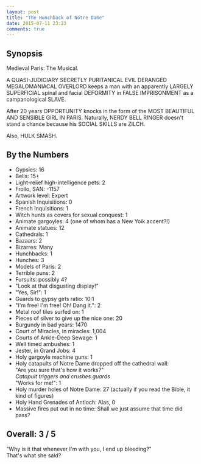 ```yaml
---
layout: post
title: "The Hunchback of Notre Dame"
date: 2015-07-11 23:23
comments: true
---
```


## Synopsis

Medieval Paris: The Musical.

A QUASI-JUDICIARY SECRETLY PURITANICAL EVIL DERANGED MEGALOMANIACAL OVERLORD keeps a man with an apparently LARGELY SUPERFICIAL spinal and facial DEFORMITY in FALSE IMPRISONMENT as a campanological SLAVE.

After 20 years OPPORTUNITY knocks in the form of the MOST BEAUTIFUL AND SENSIBLE GIRL IN PARIS. Naturally, NERDY BELL RINGER doesn't stand a chance because his SOCIAL SKILLS are ZILCH.

Also, HULK SMASH.

## By the Numbers

* Gypsies: 16
* Bells: 15+
* Light-relief high-intelligence pets: 2
* Frollo, SAN: -1157
* Artwork level: Expert
* Spanish Inquisitions: 0
* French Inquisitions: 1
* Witch hunts as covers for sexual conquest: 1
* Animate gargoyles: 4 (one of whom has a New Yoik accent?!)
* Animate statues: 12
* Cathedrals: 1
* Bazaars: 2
* Bizarres: Many
* Hunchbacks: 1
* Hunches: 3
* Models of Paris: 2
* Terrible puns: 2
* Fursuits: possibly 4?
* "Look at that disgusting display!"
* "Yes, Sir!": 1
* Guards to gypsy girls ratio: 10:1
* "I'm free! I'm free! Oh! Dang it.": 2
* Metal roof tiles surfed on: 1
* Pieces of silver to give up the nice one: 20
* Burgundy in bad years: 1470
* Court of Miracles, in miracles: 1,004
* Courts of Ankle-Deep Sewage: 1
* Well timed ambushes: 1
* Jester, in Grand Jobs: 4
* Holy gargoyle machine guns: 1
* Holy catapults of Notre Dame dropped off the cathedral wall:<br/>"Are you sure that's how it works?"<br/>*Catapult triggers and crushes guards*<br/>"Works for me!": 1
* Holy murder holes of Notre Dame: 27 (actually if you read the Bible, it kind of figures)
* Holy Hand Grenades of Antioch: Alas, 0
* Massive fires put out in no time: Shall we just assume that time did pass?

## Overall: 3 / 5

"Why is it that whenever I'm with you, I end up bleeding?"<br/>
That's what she said?
